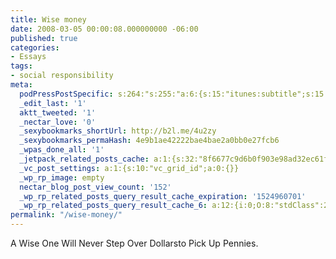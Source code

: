 ```yaml
---
title: Wise money
date: 2008-03-05 00:00:08.000000000 -06:00
published: true
categories:
- Essays
tags:
- social responsibility
meta:
  podPressPostSpecific: s:264:"s:255:"a:6:{s:15:"itunes:subtitle";s:15:"##PostExcerpt##";s:14:"itunes:summary";s:15:"##PostExcerpt##";s:15:"itunes:keywords";s:17:"##WordPressCats##";s:13:"itunes:author";s:10:"##Global##";s:15:"itunes:explicit";s:7:"Default";s:12:"itunes:block";s:7:"Default";}";";
  _edit_last: '1'
  aktt_tweeted: '1'
  _nectar_love: '0'
  _sexybookmarks_shortUrl: http://b2l.me/4u2zy
  _sexybookmarks_permaHash: 4e9b1ae42222bae4bae2a0bb0e27fcb6
  _wpas_done_all: '1'
  _jetpack_related_posts_cache: a:1:{s:32:"8f6677c9d6b0f903e98ad32ec61f8deb";a:2:{s:7:"expires";i:1470272751;s:7:"payload";a:3:{i:0;a:1:{s:2:"id";i:1285;}i:1;a:1:{s:2:"id";i:1414;}i:2;a:1:{s:2:"id";i:3463;}}}}
  _vc_post_settings: a:1:{s:10:"vc_grid_id";a:0:{}}
  _wp_rp_image: empty
  nectar_blog_post_view_count: '152'
  _wp_rp_related_posts_query_result_cache_expiration: '1524960701'
  _wp_rp_related_posts_query_result_cache_6: a:12:{i:0;O:8:"stdClass":2:{s:7:"post_id";s:3:"353";s:5:"score";s:18:"54.476320497797076";}i:1;O:8:"stdClass":2:{s:7:"post_id";s:4:"2686";s:5:"score";s:17:"48.41122800442132";}i:2;O:8:"stdClass":2:{s:7:"post_id";s:4:"1406";s:5:"score";s:17:"47.04162358755406";}i:3;O:8:"stdClass":2:{s:7:"post_id";s:4:"1342";s:5:"score";s:18:"44.101548886115566";}i:4;O:8:"stdClass":2:{s:7:"post_id";s:3:"619";s:5:"score";s:18:"44.101548886115566";}i:5;O:8:"stdClass":2:{s:7:"post_id";s:4:"1569";s:5:"score";s:18:"42.731944469248305";}i:6;O:8:"stdClass":2:{s:7:"post_id";s:4:"1483";s:5:"score";s:18:"42.731944469248305";}i:7;O:8:"stdClass":2:{s:7:"post_id";s:3:"415";s:5:"score";s:18:"42.731944469248305";}i:8;O:8:"stdClass":2:{s:7:"post_id";s:3:"359";s:5:"score";s:18:"42.731944469248305";}i:9;O:8:"stdClass":2:{s:7:"post_id";s:4:"1321";s:5:"score";s:17:"17.46134323755672";}i:10;O:8:"stdClass":2:{s:7:"post_id";s:4:"1232";s:5:"score";s:18:"13.151664119250968";}i:11;O:8:"stdClass":2:{s:7:"post_id";s:3:"736";s:5:"score";s:18:"12.340733903029053";}}
permalink: "/wise-money/"
---
```

A Wise One Will Never Step Over Dollarsto Pick Up Pennies.
